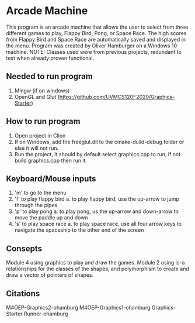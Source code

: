 # Arcade Machine
This program is an arcade machine that allows the user to select from three different games to play, Flappy Bird, Pong, or Space Race.
The high scores from Flappy Bird and Space Race are automatically saved and displayed in the menu. Program was created by Oliver Hamburger on a Windows 10 machine.
NOTE: Classes used were from previous projects, redundant to test when already proven functional.

## Needed to run program
1. Mingw (if on windows)
2. OpenGL and Glut (https://github.com/UVMCS120F2020/Graphics-Starter)

## How to run program
1. Open project in Clion
2. If on Windows, add the freeglut.dll to the cmake-duild-debug folder or else it will not run.
3. Run the project, It should by default select graphics.cpp to run, if not build graphics.cpp then run it.

## Keyboard/Mouse inputs
1. 'm' to go to the menu
2. 'f' to play flappy bird
    a. to play flappy bird, use the up-arrow to jump through the pipes
3. 'p' to play pong
    a. to play pong, us the up-arrow and down-arrow to move the paddle up and down
4. 's' to play space race
    a. to play space race, use all four arrow keys to navigate the spaceship to the other end of the screen
    
## Consepts
Module 4 using graphics to play and draw the games.
Module 2 using is-a relationships for the classes of the shapes, and polymorphism to create and draw a vector of pointers of shapes.

## Citations
M4OEP-Graphics2-ohamburg
M4OEP-Graphics1-ohamburg
Graphics-Starter
Runner-ohamburg
